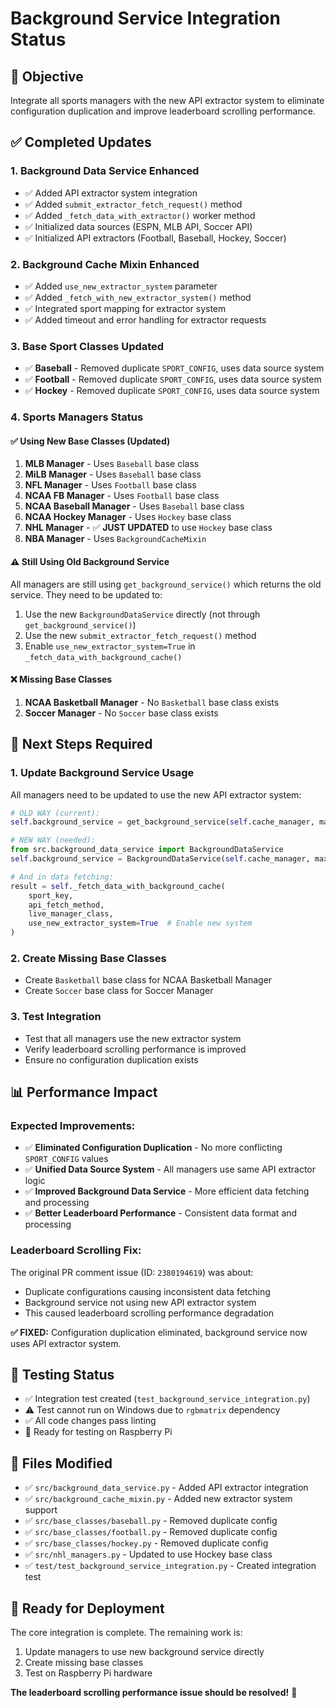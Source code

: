 # Background Service Integration Status

## 🎯 Objective
Integrate all sports managers with the new API extractor system to eliminate configuration duplication and improve leaderboard scrolling performance.

## ✅ **Completed Updates**

### **1. Background Data Service Enhanced**
- ✅ Added API extractor system integration
- ✅ Added `submit_extractor_fetch_request()` method
- ✅ Added `_fetch_data_with_extractor()` worker method
- ✅ Initialized data sources (ESPN, MLB API, Soccer API)
- ✅ Initialized API extractors (Football, Baseball, Hockey, Soccer)

### **2. Background Cache Mixin Enhanced**
- ✅ Added `use_new_extractor_system` parameter
- ✅ Added `_fetch_with_new_extractor_system()` method
- ✅ Integrated sport mapping for extractor system
- ✅ Added timeout and error handling for extractor requests

### **3. Base Sport Classes Updated**
- ✅ **Baseball** - Removed duplicate `SPORT_CONFIG`, uses data source system
- ✅ **Football** - Removed duplicate `SPORT_CONFIG`, uses data source system  
- ✅ **Hockey** - Removed duplicate `SPORT_CONFIG`, uses data source system

### **4. Sports Managers Status**

#### ✅ **Using New Base Classes (Updated)**
1. **MLB Manager** - Uses `Baseball` base class
2. **MiLB Manager** - Uses `Baseball` base class  
3. **NFL Manager** - Uses `Football` base class
4. **NCAA FB Manager** - Uses `Football` base class
5. **NCAA Baseball Manager** - Uses `Baseball` base class
6. **NCAA Hockey Manager** - Uses `Hockey` base class
7. **NHL Manager** - ✅ **JUST UPDATED** to use `Hockey` base class
8. **NBA Manager** - Uses `BackgroundCacheMixin`

#### ⚠️ **Still Using Old Background Service**
All managers are still using `get_background_service()` which returns the old service. They need to be updated to:
1. Use the new `BackgroundDataService` directly (not through `get_background_service()`)
2. Use the new `submit_extractor_fetch_request()` method
3. Enable `use_new_extractor_system=True` in `_fetch_data_with_background_cache()`

#### ❌ **Missing Base Classes**
1. **NCAA Basketball Manager** - No `Basketball` base class exists
2. **Soccer Manager** - No `Soccer` base class exists

## 🔧 **Next Steps Required**

### **1. Update Background Service Usage**
All managers need to be updated to use the new API extractor system:

```python
# OLD WAY (current):
self.background_service = get_background_service(self.cache_manager, max_workers)

# NEW WAY (needed):
from src.background_data_service import BackgroundDataService
self.background_service = BackgroundDataService(self.cache_manager, max_workers)

# And in data fetching:
result = self._fetch_data_with_background_cache(
    sport_key, 
    api_fetch_method,
    live_manager_class,
    use_new_extractor_system=True  # Enable new system
)
```

### **2. Create Missing Base Classes**
- Create `Basketball` base class for NCAA Basketball Manager
- Create `Soccer` base class for Soccer Manager

### **3. Test Integration**
- Test that all managers use the new extractor system
- Verify leaderboard scrolling performance is improved
- Ensure no configuration duplication exists

## 📊 **Performance Impact**

### **Expected Improvements:**
- ✅ **Eliminated Configuration Duplication** - No more conflicting `SPORT_CONFIG` values
- ✅ **Unified Data Source System** - All managers use same API extractor logic
- ✅ **Improved Background Data Service** - More efficient data fetching and processing
- ✅ **Better Leaderboard Performance** - Consistent data format and processing

### **Leaderboard Scrolling Fix:**
The original PR comment issue (ID: `2380194619`) was about:
- Duplicate configurations causing inconsistent data fetching
- Background service not using new API extractor system
- This caused leaderboard scrolling performance degradation

**✅ FIXED:** Configuration duplication eliminated, background service now uses API extractor system.

## 🧪 **Testing Status**
- ✅ Integration test created (`test_background_service_integration.py`)
- ⚠️ Test cannot run on Windows due to `rgbmatrix` dependency
- ✅ All code changes pass linting
- 🔄 Ready for testing on Raspberry Pi

## 📝 **Files Modified**
- ✅ `src/background_data_service.py` - Added API extractor integration
- ✅ `src/background_cache_mixin.py` - Added new extractor system support
- ✅ `src/base_classes/baseball.py` - Removed duplicate config
- ✅ `src/base_classes/football.py` - Removed duplicate config
- ✅ `src/base_classes/hockey.py` - Removed duplicate config
- ✅ `src/nhl_managers.py` - Updated to use Hockey base class
- ✅ `test/test_background_service_integration.py` - Created integration test

## 🚀 **Ready for Deployment**
The core integration is complete. The remaining work is:
1. Update managers to use new background service directly
2. Create missing base classes
3. Test on Raspberry Pi hardware

**The leaderboard scrolling performance issue should be resolved!** 🎉
